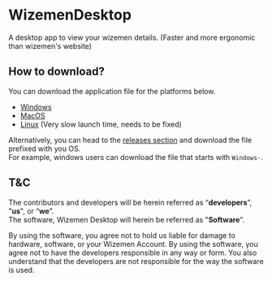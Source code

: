 # WizemenDesktop
A desktop app to view your wizemen details. (Faster and more ergonomic than wizemen's website)  

## How to download?  
You can download the application file for the platforms below.  
- [Windows](https://github.com/DhrumanGupta/WizemenDesktop/releases/latest/download/Windows-Wizemen.Desktop.Setup.exe)
- [MacOS](https://github.com/DhrumanGupta/WizemenDesktop/releases/latest/download/MacOS-Wizemen.Desktop.dmg)
- [Linux](https://github.com/DhrumanGupta/WizemenDesktop/releases/latest/download/Linux-Wizemen.Desktop.AppImage) (Very slow launch time, needs to be fixed)
  
Alternatively, you can head to the [releases section](https://github.com/DhrumanGupta/WizemenDesktop/releases) and download the file prefixed with you OS.  
For example, windows users can download the file that starts with `Windows-`.   
  
## T&C
The contributors and developers will be herein referred as “**developers**”, "**us**", or “**we**”.  
The software, Wizemen Desktop will herein be referred as "**Software**".  

By using the software, you agree not to hold us liable for damage to hardware, software, or your Wizemen Account. By using the software, you agree not to have the developers responsible in any way or form. You also understand that the developers are not responsible for the way the software is used.
